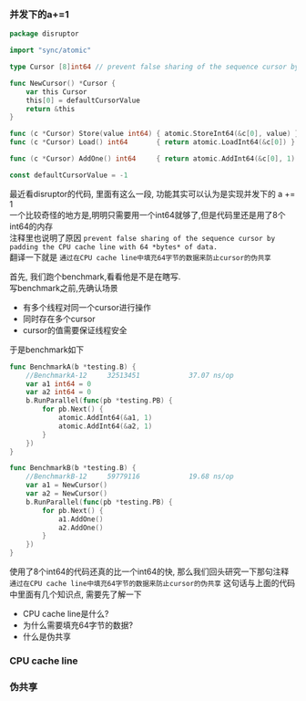 ### 并发下的a+=1

```go
package disruptor

import "sync/atomic"

type Cursor [8]int64 // prevent false sharing of the sequence cursor by padding the CPU cache line with 64 *bytes* of data.

func NewCursor() *Cursor {
	var this Cursor
	this[0] = defaultCursorValue
	return &this
}

func (c *Cursor) Store(value int64) { atomic.StoreInt64(&c[0], value) }
func (c *Cursor) Load() int64       { return atomic.LoadInt64(&c[0]) }

func (c *Cursor) AddOne() int64     { return atomic.AddInt64(&c[0], 1) } // 这个addone是我自己加的

const defaultCursorValue = -1
```

最近看disruptor的代码, 里面有这么一段, 功能其实可以认为是实现并发下的 a += 1  
一个比较奇怪的地方是,明明只需要用一个int64就够了,但是代码里还是用了8个int64的内存  
注释里也说明了原因 `prevent false sharing of the sequence cursor by padding the CPU cache line with 64 *bytes* of data.`  
翻译一下就是 `通过在CPU cache line中填充64字节的数据来防止cursor的伪共享`

首先, 我们跑个benchmark,看看他是不是在瞎写.  
写benchmark之前,先确认场景

- 有多个线程对同一个cursor进行操作
- 同时存在多个cursor
- cursor的值需要保证线程安全

于是benchmark如下

```go
func BenchmarkA(b *testing.B) {
	//BenchmarkA-12    	32513451	        37.07 ns/op
	var a1 int64 = 0
	var a2 int64 = 0
	b.RunParallel(func(pb *testing.PB) {
		for pb.Next() {
			atomic.AddInt64(&a1, 1)
			atomic.AddInt64(&a2, 1)
		}
	})
}

func BenchmarkB(b *testing.B) {
	//BenchmarkB-12    	59779116	        19.68 ns/op
	var a1 = NewCursor()
	var a2 = NewCursor()
	b.RunParallel(func(pb *testing.PB) {
		for pb.Next() {
			a1.AddOne()
			a2.AddOne()
		}
	})
}
```

使用了8个int64的代码还真的比一个int64的快, 那么我们回头研究一下那句注释
`通过在CPU cache line中填充64字节的数据来防止cursor的伪共享`
这句话与上面的代码中里面有几个知识点, 需要先了解一下

- CPU cache line是什么?
- 为什么需要填充64字节的数据?
- 什么是伪共享

### CPU cache line

### 伪共享
